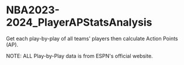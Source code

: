 # NBA2023-2024_PlayerAPStatsAnalysis
Get each play-by-play of all teams' players then calculate Action Points (AP).

NOTE: ALL Play-by-Play data is from ESPN's official website.
